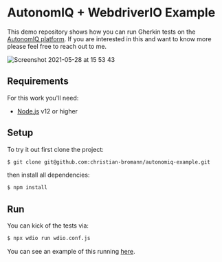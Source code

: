 AutonomIQ + WebdriverIO Example
===============================

This demo repository shows how you can run Gherkin tests on the [AutonomIQ platform](https://autonomiq.io/). If you are interested in this and want to know more please feel free to reach out to me.

![Screenshot 2021-05-28 at 15 53 43](https://user-images.githubusercontent.com/731337/120711599-dcf87480-c4bf-11eb-84d8-4c5de5cfae12.png)

## Requirements

For this work you'll need:

- [Node.js](https://nodejs.org/en/) v12 or higher

## Setup

To try it out first clone the project:

```sh
$ git clone git@github.com:christian-bromann/autonomiq-example.git
```

then install all dependencies:

```sh
$ npm install
```

## Run

You can kick of the tests via:

```sh
$ npx wdio run wdio.conf.js
```

You can see an example of this running [here](https://github.com/christian-bromann/autonomiq-example/runs/2740864660?check_suite_focus=true#step:5:14).
